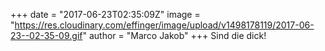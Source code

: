+++
date = "2017-06-23T02:35:09Z"
image = "https://res.cloudinary.com/effinger/image/upload/v1498178119/2017-06-23--02-35-09.gif"
author = "Marco Jakob"
+++
Sind die dick!
